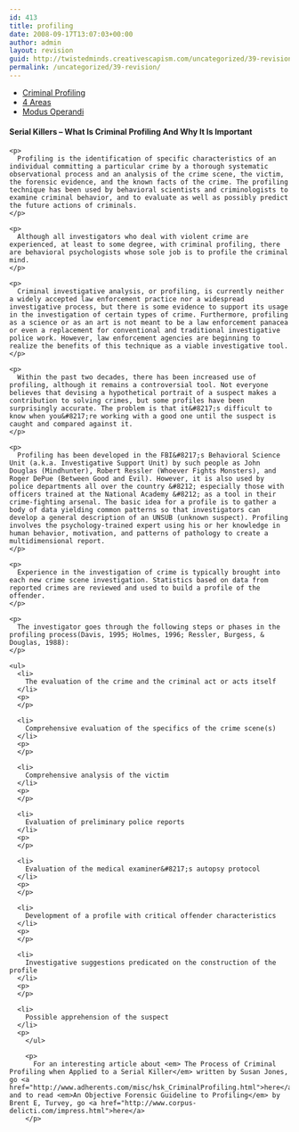 ```yaml
---
id: 413
title: profiling
date: 2008-09-17T13:07:03+00:00
author: admin
layout: revision
guid: http://twistedminds.creativescapism.com/uncategorized/39-revision/
permalink: /uncategorized/39-revision/
---
```

<p class="dropcap-first">
  <ul id="navlist">
    <li id="active">
      <a href="/psychology/profiling/" id="current" title="what is criminal profiling and how it works">Criminal Profiling</a>
    </li>
    <li>
      <a href="/psychology/profiling/4areas/" title="4 areas in criminal profiling"> 4 Areas</a>
    </li>
    <li>
      <a href="/psychology/profiling/modus-operandi/" title="what is modus operandi">Modus Operandi</a>
    </li>
  </ul>
  
  <div class="body">
    <h4>
      Serial Killers &#8211; What Is Criminal Profiling And Why It Is Important
    </h4>
    
    <p>
      Profiling is the identification of specific characteristics of an individual committing a particular crime by a thorough systematic observational process and an analysis of the crime scene, the victim, the forensic evidence, and the known facts of the crime. The profiling technique has been used by behavioral scientists and criminologists to examine criminal behavior, and to evaluate as well as possibly predict the future actions of criminals.
    </p>
    
    <p>
      Although all investigators who deal with violent crime are experienced, at least to some degree, with criminal profiling, there are behavioral psychologists whose sole job is to profile the criminal mind.
    </p>
    
    <p>
      Criminal investigative analysis, or profiling, is currently neither a widely accepted law enforcement practice nor a widespread investigative process, but there is some evidence to support its usage in the investigation of certain types of crime. Furthermore, profiling as a science or as an art is not meant to be a law enforcement panacea or even a replacement for conventional and traditional investigative police work. However, law enforcement agencies are beginning to realize the benefits of this technique as a viable investigative tool.
    </p>
    
    <p>
      Within the past two decades, there has been increased use of profiling, although it remains a controversial tool. Not everyone believes that devising a hypothetical portrait of a suspect makes a contribution to solving crimes, but some profiles have been surprisingly accurate. The problem is that it&#8217;s difficult to know when you&#8217;re working with a good one until the suspect is caught and compared against it.
    </p>
    
    <p>
      Profiling has been developed in the FBI&#8217;s Behavioral Science Unit (a.k.a. Investigative Support Unit) by such people as John Douglas (Mindhunter), Robert Ressler (Whoever Fights Monsters), and Roger DePue (Between Good and Evil). However, it is also used by police departments all over the country &#8212; especially those with officers trained at the National Academy &#8212; as a tool in their crime-fighting arsenal. The basic idea for a profile is to gather a body of data yielding common patterns so that investigators can develop a general description of an UNSUB (unknown suspect). Profiling involves the psychology-trained expert using his or her knowledge in human behavior, motivation, and patterns of pathology to create a multidimensional report.
    </p>
    
    <p>
      Experience in the investigation of crime is typically brought into each new crime scene investigation. Statistics based on data from reported crimes are reviewed and used to build a profile of the offender.
    </p>
    
    <p>
      The investigator goes through the following steps or phases in the profiling process(Davis, 1995; Holmes, 1996; Ressler, Burgess, & Douglas, 1988):
    </p>
    
    <ul>
      <li>
        The evaluation of the crime and the criminal act or acts itself
      </li>
      <p>
      </p>
      
      <li>
        Comprehensive evaluation of the specifics of the crime scene(s)
      </li>
      <p>
      </p>
      
      <li>
        Comprehensive analysis of the victim
      </li>
      <p>
      </p>
      
      <li>
        Evaluation of preliminary police reports
      </li>
      <p>
      </p>
      
      <li>
        Evaluation of the medical examiner&#8217;s autopsy protocol
      </li>
      <p>
      </p>
      
      <li>
        Development of a profile with critical offender characteristics
      </li>
      <p>
      </p>
      
      <li>
        Investigative suggestions predicated on the construction of the profile
      </li>
      <p>
      </p>
      
      <li>
        Possible apprehension of the suspect
      </li>
      <p>
        </ul> 
        
        <p>
          For an interesting article about <em> The Process of Criminal Profiling when Applied to a Serial Killer</em> written by Susan Jones, go <a href="http://www.adherents.com/misc/hsk_CriminalProfiling.html">here</a>, and to read <em>An Objective Forensic Guideline to Profiling</em> by Brent E, Turvey, go <a href="http://www.corpus-delicti.com/impress.html">here</a>
        </p>